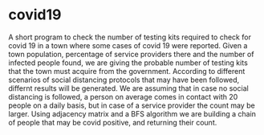 # covid19
A short program to check the number of testing kits required to check for covid 19 in a town where some cases of covid 19 were reported.
Given a town population, percentage of service providers there and the number of infected people found, we are giving the probable number of testing kits that the town must acquire from the government.
According to different scenarios of social distancing protocols that may have been followed, differnt results will be generated.
We are assuming that in case no social distancing is followed, a person on average comes in contact with 20 people on a daily basis, but in case of a service provider the count may be larger.
Using adjacency matrix and a BFS algorithm we are building a chain of people that may be covid positive, and returning their count.
